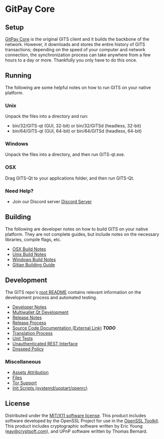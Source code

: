 GitPay Core
=====================

Setup
---------------------
[GitPay Core](https://GitPay.com) is the original GITS client and it builds the backbone of the network. However, it downloads and stores the entire history of GITS transactions; depending on the speed of your computer and network connection, the synchronization process can take anywhere from a few hours to a day or more. Thankfully you only have to do this once.

Running
---------------------
The following are some helpful notes on how to run GITS on your native platform.

### Unix

Unpack the files into a directory and run:

- bin/32/GITS-qt (GUI, 32-bit) or bin/32/GITSd (headless, 32-bit)
- bin/64/GITS-qt (GUI, 64-bit) or bin/64/GITSd (headless, 64-bit)

### Windows

Unpack the files into a directory, and then run GITS-qt.exe.

### OSX

Drag GITS-Qt to your applications folder, and then run GITS-Qt.

### Need Help?

* Join our Discord server [Discord Server](https://discord.GitPay.com)

Building
---------------------
The following are developer notes on how to build GITS on your native platform. They are not complete guides, but include notes on the necessary libraries, compile flags, etc.

- [OSX Build Notes](build-osx.md)
- [Unix Build Notes](build-unix.md)
- [Windows Build Notes](build-windows.md)
- [Gitian Building Guide](gitian-building.md)

Development
---------------------
The GITS repo's [root README](https://github.com/GitPay/GITS/blob/master/README.md) contains relevant information on the development process and automated testing.

- [Developer Notes](developer-notes.md)
- [Multiwallet Qt Development](multiwallet-qt.md)
- [Release Notes](release-notes.md)
- [Release Process](release-process.md)
- [Source Code Documentation (External Link)](https://dev.visucore.com/bitcoin/doxygen/) ***TODO***
- [Translation Process](translation_process.md)
- [Unit Tests](unit-tests.md)
- [Unauthenticated REST Interface](REST-interface.md)
- [Dnsseed Policy](dnsseed-policy.md)

### Miscellaneous
- [Assets Attribution](assets-attribution.md)
- [Files](files.md)
- [Tor Support](tor.md)
- [Init Scripts (systemd/upstart/openrc)](init.md)

License
---------------------
Distributed under the [MIT/X11 software license](http://www.opensource.org/licenses/mit-license.php).
This product includes software developed by the OpenSSL Project for use in the [OpenSSL Toolkit](https://www.openssl.org/). This product includes
cryptographic software written by Eric Young ([eay@cryptsoft.com](mailto:eay@cryptsoft.com)), and UPnP software written by Thomas Bernard.
